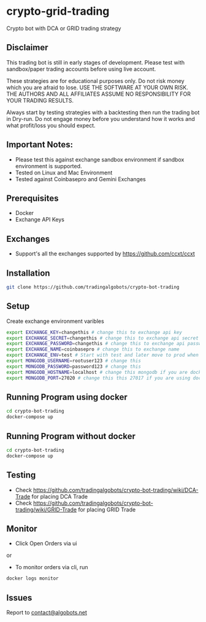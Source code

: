 # crypto-grid-trading

Crypto bot with DCA or GRID trading strategy

## Disclaimer

This trading bot is still in early stages of development. Please test with sandbox/paper trading accounts before using live account.

These strategies are for educational purposes only. Do not risk money which you are afraid to lose. USE THE SOFTWARE AT YOUR OWN RISK. THE AUTHORS AND ALL AFFILIATES ASSUME NO RESPONSIBILITY FOR YOUR TRADING RESULTS.

Always start by testing strategies with a backtesting then run the trading bot in Dry-run. Do not engage money before you understand how it works and what profit/loss you should expect.

## Important Notes:

- Please test this against exchange sandbox environment if sandbox environment is supported.
- Tested on Linux and Mac Environment
- Tested against Coinbasepro and Gemini Exchanges

## Prerequisites

- Docker
- Exchange API Keys

## Exchanges

- Support's all the exchanges supported by https://github.com/ccxt/ccxt

## Installation

```sh
git clone https://github.com/tradingalgobots/crypto-bot-trading
```

## Setup

Create exchange environment varibles

```sh
export EXCHANGE_KEY=changethis # change this to exchange api key
export EXCHANGE_SECRET=changethis # change this to exchange api secret
export EXCHANGE_PASSWORD=changethis # change this to exchange api password. Only some exchanges require this.
export EXCHANGE_NAME=coinbasepro # change this to exchange name
export EXCHANGE_ENV=test # Start with test and later move to prod when comfortable
export MONGODB_USERNAME=rootuser123 # change this
export MONGODB_PASSWORD=password123 # change this
export MONGODB_HOSTNAME=localhost # change this mongodb if you are docker
export MONGODB_PORT=27020 # change this this 27017 if you are using docker
```

## Running Program using docker

```sh
cd crypto-bot-trading
docker-compose up
```

## Running Program without docker

```sh
cd crypto-bot-trading
docker-compose up
```

## Testing

- Check https://github.com/tradingalgobots/crypto-bot-trading/wiki/DCA-Trade for placing DCA Trade
- Check https://github.com/tradingalgobots/crypto-bot-trading/wiki/GRID-Trade for placing GRID Trade

## Monitor

- Click Open Orders via ui

or

- To monitor orders via cli, run

```sh
docker logs monitor
```

## Issues

Report to contact@algobots.net
